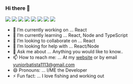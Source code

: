 ### Hi there 👋

<img src="https://img.icons8.com/dusk/64/000000/developer.png"/>  <img src="https://img.icons8.com/dusk/64/000000/javascript.png"/> <img src="https://img.icons8.com/dusk/64/000000/html-5.png"/> <img src="https://img.icons8.com/dusk/64/000000/css3.png"/> <img src="https://img.icons8.com/dusk/64/000000/react.png"/>  <img src="https://img.icons8.com/dusk/64/000000/web.png"/>  <img src="https://img.icons8.com/dusk/64/000000/api.png"/>  <img src="https://img.icons8.com/dusk/64/000000/cafe.png"/>   

- 🔭 I’m currently working on ... React
- 🌱 I’m currently learning ... React, Node and TypeScript
- 👯 I’m looking to collaborate on ... React
- 🤔 I’m looking for help with ... React/Node
- 💬 Ask me about ... Anything you would like to know..
- 📫 How to reach me: ... At my [website](https://yuniorbatista.com) or by email yuniorbatista1113@gmail.com
- 😄 Pronouns: ... I/ME the Developer
- ⚡ Fun fact: ... I love fishing and working out

